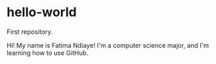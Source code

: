 # hello-world
First repository.


Hi!
My name is Fatima Ndiaye! I'm a computer science major, and I'm learning how to use GitHub. 
